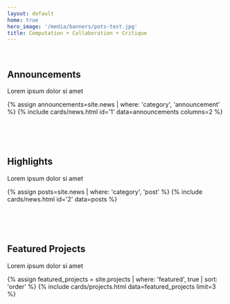 ```yaml
---
layout: default
home: true
hero_image: '/media/banners/pots-test.jpg'
title: Computation + Collaboration + Critique
---
```


<br>

<div class ="container">
<div class ="content" markdown="1">
<h2>Announcements</h2>
<p>Lorem ipsum dolor si amet</p>
</div>
</div>


{% assign announcements=site.news | where: 'category', 'announcement' %}
{% include cards/news.html id='1' data=announcements columns=2 %}


<br>
<br>
<br>


<div class ="container">
<div class ="content" markdown="1">
<h2>Highlights</h2>
<p>Lorem ipsum dolor si amet</p>
</div>
</div>


{% assign posts=site.news | where: 'category', 'post' %}
{% include cards/news.html id='2' data=posts %}



<br>
<br>
<br>

<div class ="container">
<div class ="content" markdown="1">
<h2>Featured Projects</h2>
<p>Lorem ipsum dolor si amet</p>
</div>
</div>

{% assign featured_projects = site.projects | where: 'featured', true | sort: 'order' %}
{% include cards/projects.html data=featured_projects limit=3 %}

<br>
<br>
<br>